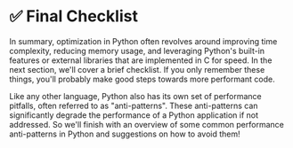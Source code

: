 # ✅ Final Checklist

In summary, optimization in Python often revolves around improving time complexity, reducing memory usage, and leveraging Python's built-in features or external libraries that are implemented in C for speed. In the next section, we'll cover a brief checklist. If you only remember these things, you'll probably make good steps towards more performant code.

Like any other language, Python also has its own set of performance pitfalls, often referred to as "anti-patterns". These anti-patterns can significantly degrade the performance of a Python application if not addressed. So we'll finish with an overview of some common performance anti-patterns in Python and suggestions on how to avoid them!
